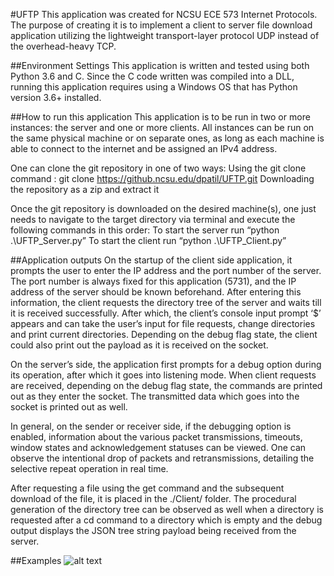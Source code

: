 #UFTP
This application was created for NCSU ECE 573 Internet Protocols.  The purpose of creating it is to implement a client to server file download application utilizing the lightweight transport-layer protocol UDP instead of the overhead-heavy TCP.

##Environment Settings
This application is written and tested using both Python 3.6 and C.  Since the C code written was compiled into a DLL, running this application requires using a Windows OS that has Python version 3.6+ installed.

##How to run this application
This application is to be run in two or more instances: the server and one or more clients.  All instances can be run on the same physical machine or on separate ones, as long as each machine is able to connect to the internet and be assigned an IPv4 address.
 
One can clone the git repository in one of two ways:
Using the git clone command : git clone https://github.ncsu.edu/dpatil/UFTP.git
Downloading the repository as a zip and extract it

Once the git repository is downloaded on the desired machine(s), one just needs to navigate to the target directory via terminal and execute the following commands in this order:
To start the server run “python .\UFTP_Server.py”
To start the client run “python .\UFTP_Client.py”

##Application outputs
On the startup of the client side application, it prompts the user to enter the IP address and the port number of the server. The port number is always fixed for this application (5731), and the IP address of the server should be known beforehand. After entering this information, the client requests the directory tree of the server and waits till it is received successfully. After which, the client’s console input prompt ‘$’ appears and can take the user’s input for file requests, change directories and print current directories. Depending on the debug flag state, the client could also print out the payload as it is received on the socket. 

On the server’s side, the application first prompts for a debug option during its operation, after which it goes into listening mode. When client requests are received, depending on the debug flag state, the commands are printed out as they enter the socket. The transmitted data which goes into the socket is printed out as well.

In general, on the sender or receiver side, if the debugging option is enabled, information about the various packet transmissions, timeouts, window states and acknowledgement statuses can be viewed. One can observe the intentional drop of packets and retransmissions, detailing the selective repeat operation in real time. 

After requesting a file using the get command and the subsequent download of the file, it is placed in the ./Client/ folder. The procedural generation of the directory tree can be observed as well when a directory is requested after a cd command to a directory which is empty and the debug output displays the JSON tree string payload being received from the server.

##Examples
![alt text](https://raw.githubusercontent.com/dpatil/UFTP/master/Example.png)
